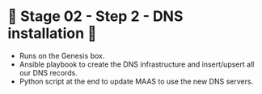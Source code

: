 # 🚧 Stage 02 - Step 2 - DNS installation 🚧
* Runs on the Genesis box.
* Ansible playbook to create the DNS infrastructure and insert/upsert all our DNS records.
* Python script at the end to update MAAS to use the new DNS servers.